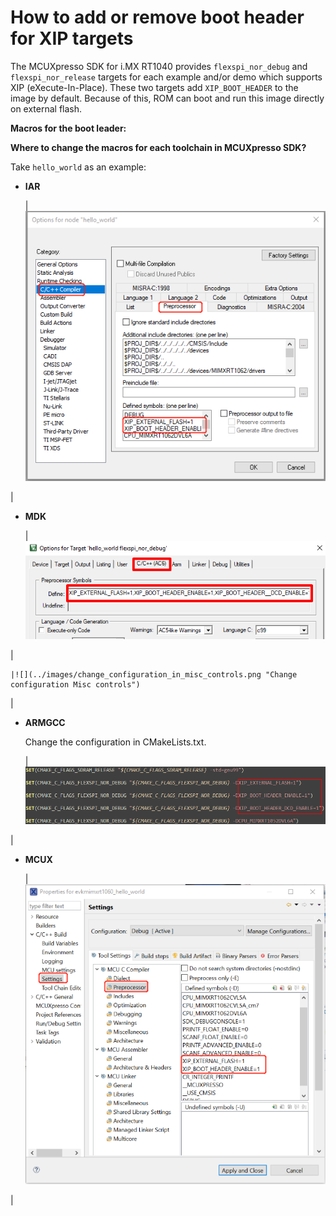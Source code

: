 # How to add or remove boot header for XIP targets

The MCUXpresso SDK for i.MX RT1040 provides `flexspi_nor_debug` and `flexspi_nor_release` targets for each example and/or demo which supports XIP \(eXecute-In-Place\). These two targets add `XIP_BOOT_HEADER` to the image by default. Because of this, ROM can boot and run this image directly on external flash.

**Macros for the boot leader:**

**Where to change the macros for each toolchain in MCUXpresso SDK?**

Take `hello_world` as an example:

-   **IAR**

    |![](../images/options_node_iar.png "Options node IAR")

|

-   **MDK**

    |![](../images/options_for_target.png "Options for target")

|

    |![](../images/change_configuration_in_misc_controls.png "Change configuration Misc controls")

|

-   **ARMGCC**

    Change the configuration in CMakeLists.txt.

    |![](../images/change_config_cmakelists.png "Change configuration CMakeLists.txt")

|

-   **MCUX**

    |![](../images/properties_for_evkbimxrt1040.png "Properties for evkmimxrt1040")

|



